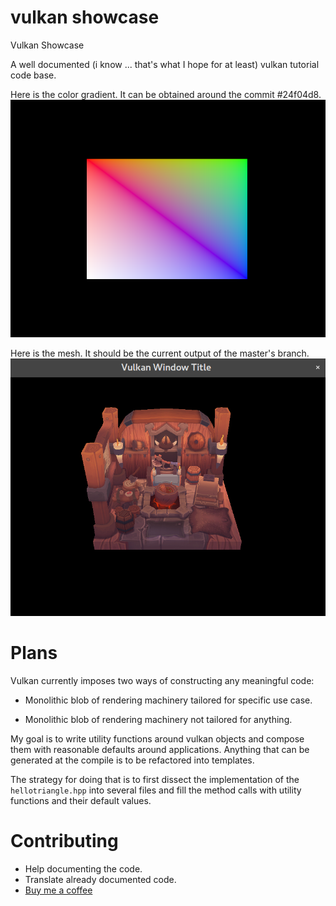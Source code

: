# vulkan showcase
Vulkan Showcase

A well documented (i know ... that's what I hope for at least) vulkan tutorial
code base.

Here is the color gradient. It can be obtained around the commit #24f04d8.
![grad-img](./images/vulkan2.png)

Here is the mesh. It should be the current output of the master's branch.
![mesh-img](./images/VulkanMesh.png)


# Plans

Vulkan currently imposes two ways of constructing any meaningful code:

- Monolithic blob of rendering machinery tailored for specific use case.

- Monolithic blob of rendering machinery not tailored for anything.

My goal is to write utility functions around vulkan objects and compose them
with reasonable defaults around applications. Anything that can be generated
at the compile is to be refactored into templates.

The strategy for doing that is to first dissect the implementation of the
`hellotriangle.hpp` into several files and fill the method calls with utility
functions and their default values.

# Contributing

* Help documenting the code.
* Translate already documented code.
* [Buy me a coffee ](buymeacoffee.com/vivalambda)
